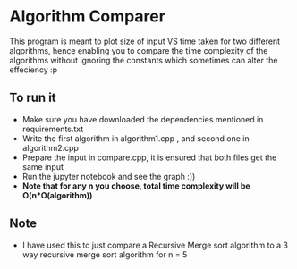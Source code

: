 # Algorithm Comparer

This program is meant to plot size of input VS time taken for two different algorithms, hence enabling you to compare the time complexity of the algorithms without ignoring the constants which sometimes can alter the effeciency :p

## To run it

* Make sure you have downloaded the dependencies mentioned in requirements.txt
* Write the first algorithm in algorithm1.cpp , and second one in algorithm2.cpp
* Prepare the input in compare.cpp, it is ensured that both files get the same input
* Run the jupyter notebook and see the graph :))
* **Note that for any n you choose, total time complexity will be O(n*O(algorithm))**

## Note

* I have used this to just compare a Recursive Merge sort algorithm to a 3 way recursive merge sort algorithm for n = 5